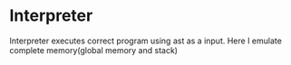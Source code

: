 # Interpreter

Interpreter executes correct program using ast as a input. Here I emulate complete memory(global memory and stack)
